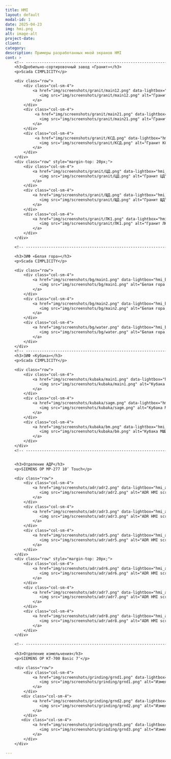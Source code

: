 ```yaml
---
title: HMI
layout: default
modal-id: 1
date: 2025-04-23
img: hmi.png
alt: image-alt
project-date: 
client: 
category: 
description: Примеры разработанных мной экранов HMI
cont: >
    <!-- ----------------------------------------------------------------------------- -->
    <h3>Дробильно-сортировочный завод «Гранит»</h3>
    <p>Scada CIMPLICITY</p>

    <div class="row">
        <div class="col-sm-4">
            <a href="img/screenshots/granit/main12.png" data-lightbox="hmi_granit" data-title="Гранит Главный 1">
               <img src="img/screenshots/granit/main12.png" alt="Гранит Главный 1" class="img-responsive">
            </a>
        </div>
        <div class="col-sm-4">
             <a href="img/screenshots/granit/main21.png" data-lightbox="hmi_granit" data-title="Гранит Главный 2">
               <img src="img/screenshots/granit/main21.png" alt="Гранит Главный 2" class="img-responsive">
            </a>
        </div>
        <div class="col-sm-4">
             <a href="img/screenshots/granit/КСД.png" data-lightbox="hmi_granit" data-title="Гранит КСД">
               <img src="img/screenshots/granit/КСД.png" alt="Гранит КСД" class="img-responsive">
            </a>
        </div>
    </div>
    <div class="row" style="margin-top: 20px;">
        <div class="col-sm-4">
            <a href="img/screenshots/granit/ЦД.png" data-lightbox="hmi_granit" data-title="Гранит ЦД">
               <img src="img/screenshots/granit/ЦД.png" alt="Гранит ЦД" class="img-responsive">
            </a>
        </div>
        <div class="col-sm-4">
            <a href="img/screenshots/granit/ЩД.png" data-lightbox="hmi_granit" data-title="Гранит ЩД">
               <img src="img/screenshots/granit/ЩД.png" alt="Гранит ЩД" class="img-responsive">
            </a>
        </div>
        <div class="col-sm-4">
            <a href="img/screenshots/granit/ЛК1.png" data-lightbox="hmi_granit" data-title="Гранит ЛК1">
               <img src="img/screenshots/granit/ЛК1.png" alt="Гранит ЛК1" class="img-responsive">
            </a>
        </div>
    </div>

    <!-- ----------------------------------------------------------------------------- -->

    <h3>ЗИФ «Белая гора»</h3>
    <p>Scada CIMPLICITY</p>

    <div class="row">
        <div class="col-sm-4">
            <a href="img/screenshots/bg/main1.png" data-lightbox="hmi_bg" data-title="Белая гора Главный 2">
               <img src="img/screenshots/bg/main1.png" alt="Белая гора Главный 1" class="img-responsive">
            </a>
        </div>
        <div class="col-sm-4">
            <a href="img/screenshots/bg/main2.png" data-lightbox="hmi_bg" data-title="Белая гора Главный 2">
               <img src="img/screenshots/bg/main2.png" alt="Белая гора Главный 1" class="img-responsive">
            </a>
        </div>
        <div class="col-sm-4">
            <a href="img/screenshots/bg/water.png" data-lightbox="hmi_bg" data-title="Белая гора Водоснабжение">
               <img src="img/screenshots/bg/water.png" alt="Белая гора Водоснабжение" class="img-responsive">
            </a>
        </div>
    </div>
    <!-- ----------------------------------------------------------------------------- -->
    <h3>ЗИФ «Кубака»</h3>
    <p>Scada CIMPLICITY</p>

    <div class="row">
        <div class="col-sm-4">
            <a href="img/screenshots/kubaka/main1.png" data-lightbox="hmi_kubaka" data-title="Кубака Главный">
               <img src="img/screenshots/kubaka/main1.png" alt="Кубака Главный" class="img-responsive">
            </a>
        </div>
        <div class="col-sm-4">
            <a href="img/screenshots/kubaka/sagm.png" data-lightbox="hmi_kubaka" data-title="Кубака МПСИ">
               <img src="img/screenshots/kubaka/sagm.png" alt="Кубака МПСИ" class="img-responsive">
            </a>
        </div>
        <div class="col-sm-4">
            <a href="img/screenshots/kubaka/bm.png" data-lightbox="hmi_kubaka" data-title="Кубака МШЦ">
               <img src="img/screenshots/kubaka/bm.png" alt="Кубака МШЦ" class="img-responsive">
            </a>
        </div>
    </div>
    <!-- ----------------------------------------------------------------------------- -->


    <h3>Отделение АДР</h3>
    <p>SIEMENS OP MP-277 10″ Touch</p>

    <div class="row">
        <div class="col-sm-4">
            <a href="img/screenshots/adr/adr2.png" data-lightbox="hmi_adr" data-title="HMI ADR 1">
               <img src="img/screenshots/adr/adr2.png" alt="ADR HMI screenshot" class="img-responsive">
            </a>
        </div>
        <div class="col-sm-4">
            <a href="img/screenshots/adr/adr3.png" data-lightbox="hmi_adr" data-title="HMI ADR 2">
               <img src="img/screenshots/adr/adr3.png" alt="ADR HMI screenshot" class="img-responsive">
            </a>
        </div>
        <div class="col-sm-4">
            <a href="img/screenshots/adr/adr5.png" data-lightbox="hmi_adr" data-title="HMI ADR 3">
               <img src="img/screenshots/adr/adr5.png" alt="ADR HMI screenshot" class="img-responsive">
            </a>
        </div>
    </div>
    <div class="row" style="margin-top: 20px;">
        <div class="col-sm-4">
            <a href="img/screenshots/adr/adr6.png" data-lightbox="hmi_adr" data-title="HMI ADR 4">
               <img src="img/screenshots/adr/adr6.png" alt="ADR HMI screenshot" class="img-responsive">
            </a>
        </div>
        <div class="col-sm-4">
            <a href="img/screenshots/adr/adr7.png" data-lightbox="hmi_adr" data-title="HMI ADR 5">
               <img src="img/screenshots/adr/adr7.png" alt="ADR HMI screenshot" class="img-responsive">
            </a>
        </div>
        <div class="col-sm-4">
            <a href="img/screenshots/adr/adr8.png" data-lightbox="hmi_adr" data-title="HMI ADR 6">
               <img src="img/screenshots/adr/adr8.png" alt="ADR HMI screenshot" class="img-responsive">
            </a>
        </div>
    </div>

    <!-- ----------------------------------------------------------------------------- -->
    
    <h3>Отделение измельчения</h3>
    <p>SIEMENS OP KT-700 Basic 7″</p>

    <div class="row">
        <div class="col-sm-4">
            <a href="img/screenshots/grinding/grnd1.png" data-lightbox="hmi_grnd" data-title="HMI Измельчение">
               <img src="img/screenshots/grinding/grnd1.png" alt="Измельчение HMI screenshot" class="img-responsive">
            </a>
        </div>
       <div class="col-sm-4">
            <a href="img/screenshots/grinding/grnd2.png" data-lightbox="hmi_grnd" data-title="HMI Измельчение">
               <img src="img/screenshots/grinding/grnd2.png" alt="Измельчение HMI screenshot" class="img-responsive">
            </a>
        </div>
       <div class="col-sm-4">
            <a href="img/screenshots/grinding/grnd3.png" data-lightbox="hmi_grnd" data-title="HMI Измельчение">
               <img src="img/screenshots/grinding/grnd3.png" alt="Измельчение HMI screenshot" class="img-responsive">
            </a>
        </div>
    </div>

---
```

